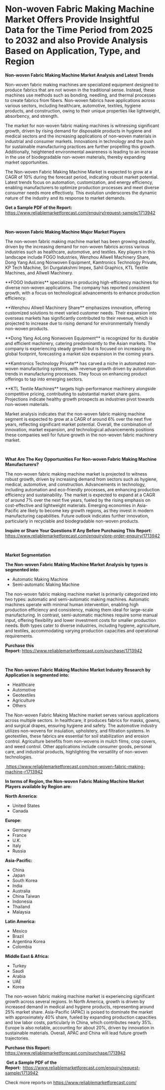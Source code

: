 <p><h1>Non-woven Fabric Making Machine Market Offers Provide Insightful Data for the Time Period from 2025 to 2032 and also Provide Analysis Based on Application, Type, and Region</h1></p><p><strong>Non-woven Fabric Making Machine Market Analysis and Latest Trends</strong></p>
<p><p>Non-woven fabric making machines are specialized equipment designed to produce fabrics that are not woven in the traditional sense. Instead, these machines use methods such as bonding, needling, and thermal processes to create fabrics from fibers. Non-woven fabrics have applications across various sectors, including healthcare, automotive, textiles, hygiene products, and construction, owing to their unique properties like lightweight, absorbency, and strength. </p><p>The market for non-woven fabric making machines is witnessing significant growth, driven by rising demand for disposable products in hygiene and medical sectors and the increasing applications of non-woven materials in industrial and consumer markets. Innovations in technology and the push for sustainable manufacturing practices are further propelling this growth. Additionally, heightened environmental awareness is leading to an increase in the use of biodegradable non-woven materials, thereby expanding market opportunities.</p><p>The Non-woven Fabric Making Machine Market is expected to grow at a CAGR of 10% during the forecast period, indicating robust market potential. Latest trends focus on automation, customization, and energy efficiency, enabling manufacturers to optimize production processes and meet diverse consumer needs more effectively. This evolution underscores the dynamic nature of the industry and its response to market demands.</p></p>
<p><strong>Get a Sample PDF of the Report:&nbsp;</strong> <a href="https://www.reliablemarketforecast.com/enquiry/request-sample/1713942?utm_campaign=1903&utm_medium=2&utm_source=Github&utm_content=ia&utm_term=11012025&utm_id=non-woven-fabric-making-machine">https://www.reliablemarketforecast.com/enquiry/request-sample/1713942</a></p>
<p>&nbsp;</p>
<p><strong>Non-woven Fabric Making Machine Major Market Players</strong></p>
<p><p>The non-woven fabric making machine market has been growing steadily, driven by the increasing demand for non-woven fabrics across various industries such as healthcare, automotive, and textiles. Key players in this landscape include FOGO Industries, Wenzhou Allwell Machinery Share, Dong Yang AoLong Nonwoven Equipment, Kamtronics Technology Private, KP Tech Machine, Sri Durgalakshmi Impex, Sahil Graphics, KTL Textile Machines, and Allwell Machinery.</p><p>**FOGO Industries** specializes in producing high-efficiency machines for diverse non-woven applications. The company has reported consistent growth, with a focus on technological advancements to enhance production efficiency.</p><p>**Wenzhou Allwell Machinery Share** emphasizes innovation, offering customized solutions to meet varied customer needs. Their expansion into overseas markets has significantly contributed to their revenue, which is projected to increase due to rising demand for environmentally friendly non-woven products.</p><p>**Dong Yang AoLong Nonwoven Equipment** is recognized for its durable and efficient machinery, catering predominantly to the Asian markets. The company is experiencing steady growth but is focused on increasing its global footprint, forecasting a market size expansion in the coming years.</p><p>**Kamtronics Technology Private** has carved a niche in automated non-woven manufacturing systems, with revenue growth driven by automation trends in manufacturing processes. They focus on enhancing product offerings to tap into emerging sectors.</p><p>**KTL Textile Machines** targets high-performance machinery alongside competitive pricing, contributing to substantial market share gains. Projections indicate healthy growth prospects as industries pivot towards non-woven materials.</p><p>Market analysis indicates that the non-woven fabric making machine segment is expected to grow at a CAGR of around 6% over the next five years, reflecting significant market potential. Overall, the combination of innovation, market expansion, and technological advancements positions these companies well for future growth in the non-woven fabric machinery market.</p></p>
<p>&nbsp;</p>
<p><strong>What Are The Key Opportunities For Non-woven Fabric Making Machine Manufacturers?</strong></p>
<p><p>The non-woven fabric making machine market is projected to witness robust growth, driven by increasing demand from sectors such as hygiene, medical, automotive, and construction. Advancements in technology, including automation and eco-friendly processes, are enhancing production efficiency and sustainability. The market is expected to expand at a CAGR of around 7% over the next five years, fueled by the rising emphasis on cost-effective and lightweight materials. Emerging economies in Asia-Pacific are likely to become key growth regions, as they invest in modern manufacturing capabilities. Future outlook indicates further innovation, particularly in recyclable and biodegradable non-woven products.</p></p>
<p><strong>Inquire or Share Your Questions If Any Before Purchasing This Report:</strong> <a href="https://www.reliablemarketforecast.com/enquiry/pre-order-enquiry/1713942?utm_campaign=1903&utm_medium=2&utm_source=Github&utm_content=ia&utm_term=11012025&utm_id=non-woven-fabric-making-machine">https://www.reliablemarketforecast.com/enquiry/pre-order-enquiry/1713942</a></p>
<p>&nbsp;</p>
<p><strong>Market Segmentation</strong></p>
<p><strong>The Non-woven Fabric Making Machine Market Analysis by types is segmented into:</strong></p>
<p><ul><li>Automatic Making Machine</li><li>Semi-automatic Making Machine</li></ul></p>
<p><p>The non-woven fabric making machine market is primarily categorized into two types: automatic and semi-automatic making machines. Automatic machines operate with minimal human intervention, enabling high production efficiency and consistency, making them ideal for large-scale manufacturing. In contrast, semi-automatic machines require some manual input, offering flexibility and lower investment costs for smaller production needs. Both types cater to diverse industries, including hygiene, agriculture, and textiles, accommodating varying production capacities and operational requirements.</p></p>
<p><strong>Purchase this Report:&nbsp;</strong><a href="https://www.reliablemarketforecast.com/purchase/1713942?utm_campaign=1903&utm_medium=2&utm_source=Github&utm_content=ia&utm_term=11012025&utm_id=non-woven-fabric-making-machine">https://www.reliablemarketforecast.com/purchase/1713942</a></p>
<p>&nbsp;</p>
<p><strong>The Non-woven Fabric Making Machine Market Industry Research by Application is segmented into:</strong></p>
<p><ul><li>Healthcare</li><li>Automotive</li><li>Geotextiles</li><li>Agriculture</li><li>Others</li></ul></p>
<p><p>The Non-woven Fabric Making Machine market serves various applications across multiple sectors. In healthcare, it produces fabrics for masks, gowns, and surgical drapes, ensuring hygiene and safety. The automotive industry utilizes non-wovens for insulation, upholstery, and filtration systems. In geotextiles, these fabrics are essential for soil stabilization and erosion control. Agriculture benefits from non-wovens in mulch films, crop covers, and weed control. Other applications include consumer goods, personal care, and industrial products, highlighting the versatility of non-woven technologies.</p></p>
<p><a href="https://www.reliablemarketforecast.com/non-woven-fabric-making-machine-r1713942?utm_campaign=1903&utm_medium=2&utm_source=Github&utm_content=ia&utm_term=11012025&utm_id=non-woven-fabric-making-machine">&nbsp;https://www.reliablemarketforecast.com/non-woven-fabric-making-machine-r1713942</a></p>
<p><strong>In terms of Region, the Non-woven Fabric Making Machine Market Players available by Region are:</strong></p>
<p>
    <p> <strong> North America: </strong>
        <ul>
            <li>United States</li>
            <li>Canada</li>
        </ul>
        </p> 
    <p> <strong> Europe: </strong>
        <ul>
            <li>Germany</li>
            <li>France</li>
            <li>U.K.</li>
            <li>Italy</li>
            <li>Russia</li>
        </ul>
        </p> 
    <p> <strong> Asia-Pacific: </strong>
        <ul>
            <li>China</li>
            <li>Japan</li>
            <li>South Korea</li>
            <li>India</li>
            <li>Australia</li>
            <li>China Taiwan</li>
            <li>Indonesia</li>
            <li>Thailand</li>
            <li>Malaysia</li>
        </ul>
        </p> 
    <p> <strong> Latin America: </strong>
        <ul>
            <li>Mexico</li>
            <li>Brazil</li>
            <li>Argentina Korea</li>
            <li>Colombia</li>
        </ul>
        </p> 
    <p> <strong> Middle East & Africa: </strong>
        <ul>
            <li>Turkey</li>
            <li>Saudi</li>
            <li>Arabia</li>
            <li>UAE</li>
            <li>Korea</li>
        </ul>
    </p>
    </p>
<p><p>The non-woven fabric making machine market is experiencing significant growth across several regions. In North America, growth is driven by increased demand in medical and hygiene products, representing around 25% market share. Asia-Pacific (APAC) is poised to dominate the market with approximately 40% share, fueled by expanding production capacities and low labor costs, particularly in China, which contributes nearly 35%. Europe is also notable, accounting for about 20%, driven by innovation in sustainable materials. Overall, APAC and China will lead future growth trajectories.</p></p>
<p><strong>Purchase this Report: </strong><a href="https://www.reliablemarketforecast.com/purchase/1713942?utm_campaign=1903&utm_medium=2&utm_source=Github&utm_content=ia&utm_term=11012025&utm_id=non-woven-fabric-making-machine">https://www.reliablemarketforecast.com/purchase/1713942</a></p>
<p>&nbsp;<strong>Get a Sample PDF of the Report:&nbsp;&nbsp;</strong><a href="https://www.reliablemarketforecast.com/enquiry/request-sample/1713942?utm_campaign=1903&utm_medium=2&utm_source=Github&utm_content=ia&utm_term=11012025&utm_id=non-woven-fabric-making-machine">https://www.reliablemarketforecast.com/enquiry/request-sample/1713942</a></p>
<p><strong></strong></p>
<p>Check more reports on <a href="https://www.reliablemarketforecast.com/?utm_campaign=1903&utm_medium=2&utm_source=Github&utm_content=ia&utm_term=11012025&utm_id=non-woven-fabric-making-machine">https://www.reliablemarketforecast.com/</a></p>